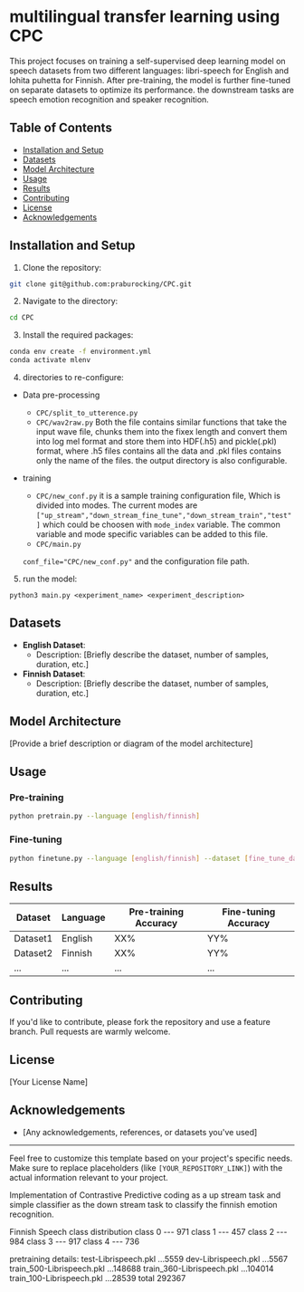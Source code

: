 # multilingual transfer learning using CPC 

This project focuses on training a self-supervised deep learning model on speech datasets from two different languages: libri-speech for English and lohita puhetta for Finnish.  After pre-training, the model is further fine-tuned on separate datasets to optimize its performance. the downstream tasks are speech emotion recognition and speaker recognition.

## Table of Contents

- [Installation and Setup](#installation-and-setup)
- [Datasets](#datasets)
- [Model Architecture](#model-architecture)
- [Usage](#usage)
- [Results](#results)
- [Contributing](#contributing)
- [License](#license)
- [Acknowledgements](#acknowledgements)

## Installation and Setup

1. Clone the repository:

```bash
git clone git@github.com:praburocking/CPC.git
```
   
2. Navigate to the directory:

```bash
cd CPC
```

3. Install the required packages:

```bash
conda env create -f environment.yml
conda activate mlenv
```

4. directories to re-configure:
- Data pre-processing 
  - ```CPC/split_to_utterence.py```
  - ```CPC/wav2raw.py```
Both the file contains similar functions that take the input wave file, chunks them into the fixex length and convert them into log mel format and store them into HDF(.h5) and pickle(.pkl) format, where .h5 files contains all the data and .pkl files contains only the name of the files. the output directory is also configurable. 

- training
  - ```CPC/new_conf.py```
it is a sample training configuration file, Which is divided into modes. The current modes are ```["up_stream","down_stream_fine_tune","down_stream_train","test"]``` which could be choosen with ```mode_index``` variable. The common variable and mode specific variables can be added to this file.
  - ```CPC/main.py```

   ```conf_file="CPC/new_conf.py"``` and the configuration file path.

5. run the model:

  ```python3 main.py <experiment_name> <experiment_description> ```

## Datasets

- **English Dataset**: 
  - Description: [Briefly describe the dataset, number of samples, duration, etc.]
- **Finnish Dataset**: 
  - Description: [Briefly describe the dataset, number of samples, duration, etc.]

## Model Architecture

[Provide a brief description or diagram of the model architecture]

## Usage

### Pre-training

```bash
python pretrain.py --language [english/finnish]
```

### Fine-tuning

```bash
python finetune.py --language [english/finnish] --dataset [fine_tune_dataset_name]
```

## Results

| Dataset | Language | Pre-training Accuracy | Fine-tuning Accuracy |
|---------|----------|-----------------------|----------------------|
| Dataset1 | English  | XX%                   | YY%                  |
| Dataset2 | Finnish  | XX%                   | YY%                  |
| ...     | ...      | ...                   | ...                  |

## Contributing

If you'd like to contribute, please fork the repository and use a feature branch. Pull requests are warmly welcome.

## License

[Your License Name]

## Acknowledgements

- [Any acknowledgements, references, or datasets you've used]

---

Feel free to customize this template based on your project's specific needs. Make sure to replace placeholders (like `[YOUR_REPOSITORY_LINK]`) with the actual information relevant to your project.


Implementation of Contrastive Predictive coding as a up stream task and simple classifier as the down stream task to classify the finnish emotion recognition.</n>


Finnish Speech class distribution
 class 0 --- 971
 class 1 --- 457
 class 2 --- 984
 class 3 --- 917
 class 4 --- 736

pretraining details:
test-Librispeech.pkl ...5559
dev-Librispeech.pkl ...5567
train_500-Librispeech.pkl ...148688
train_360-Librispeech.pkl ...104014
train_100-Librispeech.pkl ...28539
total 292367
